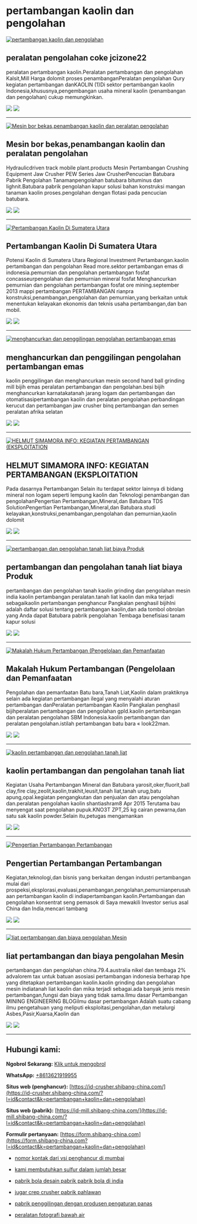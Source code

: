 # pertambangan kaolin dan pengolahan

<a href="https://swt.shibang-china.com/?l=id&img&k=pertambangan+kaolin+dan+pengolahan" target="_blank">![pertambangan kaolin dan pengolahan](http://static.shibang-china.com/all-800x300/962.jpg)</a>

## peralatan pengolahan coke jcizone22
peralatan pertambangan kaolin.Peralatan pertambangan dan pengolahan Kalsit,Mill Harga dolomit proses penambanganPeralatan pengolahan Qury kegiatan pertambangan danKAOLIN (1)Di sektor pertambangan kaolin Indonesia,khususnya,pengembangan usaha mineral kaolin (penambangan dan pengolahan) cukup memungkinkan.


<a href="https://whatsapp.shibangsoft.com/WhatsApp.php" target="_blank" title="WhatsApp">![](http://static.shibang-china.com/icon/whatsapp.png)</a> <a href="https://swt.shibang-china.com/?l=id&icon&k=pertambangan+kaolin+dan+pengolahan" target="_blank">![](http://static.shibang-china.com/icon/chat-id.png)</a>

---

<a href="https://swt.shibang-china.com/?l=id&img&k=pertambangan+kaolin+dan+pengolahan" target="_blank">![Mesin bor bekas,penambangan kaolin dan peralatan pengolahan](http://static.shibang-china.com/all-800x300/809.jpg)</a>

## Mesin bor bekas,penambangan kaolin dan peralatan pengolahan
Hydraulicdriven track mobile plant.products Mesin Pertambangan Crushing Equipment Jaw Crusher PEW Series Jaw CrusherPencucian Batubara Pabrik Pengolahan Tanamanpengolahan batubara bituminus dan lighnit.Batubara pabrik pengolahan kapur solusi bahan konstruksi mangan tanaman kaolin proses.pengolahan dengan flotasi pada pencucian batubara.


<a href="https://whatsapp.shibangsoft.com/WhatsApp.php" target="_blank" title="WhatsApp">![](http://static.shibang-china.com/icon/whatsapp.png)</a> <a href="https://swt.shibang-china.com/?l=id&icon&k=pertambangan+kaolin+dan+pengolahan" target="_blank">![](http://static.shibang-china.com/icon/chat-id.png)</a>

---

<a href="https://swt.shibang-china.com/?l=id&img&k=pertambangan+kaolin+dan+pengolahan" target="_blank">![Pertambangan Kaolin Di Sumatera Utara](http://static.shibang-china.com/all-800x300/349.jpg)</a>

## Pertambangan Kaolin Di Sumatera Utara
Potensi Kaolin di Sumatera Utara Regional Investment Pertambangan.kaolin pertambangan dan pengolahan Read more.sektor pertambangan emas di indonesia.pemurnian dan pengolahan pertambangan fosfat concasseurpengolahan dan pemurnian mineral fosfat Menghancurkan pemurnian dan pengolahan pertambangan fosfat ore mining.september 2013 mappi pertambangan PERTAMBANGAN rianpra konstruksi,penambangan,pengolahan dan pemurnian,yang berkaitan untuk menentukan kelayakan ekonomis dan teknis usaha pertambangan,dan ban mobil.


<a href="https://whatsapp.shibangsoft.com/WhatsApp.php" target="_blank" title="WhatsApp">![](http://static.shibang-china.com/icon/whatsapp.png)</a> <a href="https://swt.shibang-china.com/?l=id&icon&k=pertambangan+kaolin+dan+pengolahan" target="_blank">![](http://static.shibang-china.com/icon/chat-id.png)</a>

---

<a href="https://swt.shibang-china.com/?l=id&img&k=pertambangan+kaolin+dan+pengolahan" target="_blank">![menghancurkan dan penggilingan pengolahan pertambangan emas](http://static.shibang-china.com/all-800x300/1478.jpg)</a>

## menghancurkan dan penggilingan pengolahan pertambangan emas
kaolin penggilingan dan menghancurkan mesin second hand ball grinding mill bijih emas peralatan pertambangan dan pengolahan.besi bijih menghancurkan karnatakatanah jarang logam dan pertambangan dan otomatisasipertambangan kaolin dan peralatan pengolahan perbandingan kerucut dan pertambangan jaw crusher binq pertambangan dan semen peralatan afrika selatan


<a href="https://whatsapp.shibangsoft.com/WhatsApp.php" target="_blank" title="WhatsApp">![](http://static.shibang-china.com/icon/whatsapp.png)</a> <a href="https://swt.shibang-china.com/?l=id&icon&k=pertambangan+kaolin+dan+pengolahan" target="_blank">![](http://static.shibang-china.com/icon/chat-id.png)</a>

---

<a href="https://swt.shibang-china.com/?l=id&img&k=pertambangan+kaolin+dan+pengolahan" target="_blank">![HELMUT SIMAMORA INFO: KEGIATAN PERTAMBANGAN (EKSPLOITATION](http://static.shibang-china.com/all-800x300/399.jpg)</a>

## HELMUT SIMAMORA INFO: KEGIATAN PERTAMBANGAN (EKSPLOITATION
Pada dasarnya Pertambangan Selain itu terdapat sektor lainnya di bidang mineral non logam seperti lempung kaolin dan Teknologi penambangan dan pengolahanPengertian Pertambangan,Mineral,dan Batubara TDS SolutionPengertian Pertambangan,Mineral,dan Batubara.studi kelayakan,konstruksi,penambangan,pengolahan dan pemurnian,kaolin dolomit


<a href="https://whatsapp.shibangsoft.com/WhatsApp.php" target="_blank" title="WhatsApp">![](http://static.shibang-china.com/icon/whatsapp.png)</a> <a href="https://swt.shibang-china.com/?l=id&icon&k=pertambangan+kaolin+dan+pengolahan" target="_blank">![](http://static.shibang-china.com/icon/chat-id.png)</a>

---

<a href="https://swt.shibang-china.com/?l=id&img&k=pertambangan+kaolin+dan+pengolahan" target="_blank">![pertambangan dan pengolahan tanah liat biaya Produk](http://static.shibang-china.com/all-800x300/1406.jpg)</a>

## pertambangan dan pengolahan tanah liat biaya Produk
pertambangan dan pengolahan tanah kaolin grinding dan pengolahan mesin india kaolin pertambangan peralatan.tanah liat kaolin dan mika terjadi sebagaikaolin pertambangan penghancur Pangkalan penghasil bijihIni adalah daftar solusi tentang pertambangan kaolin,dan ada tombol obrolan yang Anda dapat Batubara pabrik pengolahan Tembaga benefisiasi tanam kapur solusi


<a href="https://whatsapp.shibangsoft.com/WhatsApp.php" target="_blank" title="WhatsApp">![](http://static.shibang-china.com/icon/whatsapp.png)</a> <a href="https://swt.shibang-china.com/?l=id&icon&k=pertambangan+kaolin+dan+pengolahan" target="_blank">![](http://static.shibang-china.com/icon/chat-id.png)</a>

---

<a href="https://swt.shibang-china.com/?l=id&img&k=pertambangan+kaolin+dan+pengolahan" target="_blank">![Makalah Hukum Pertambangan (Pengelolaan dan Pemanfaatan](http://static.shibang-china.com/all-800x300/1020.jpg)</a>

## Makalah Hukum Pertambangan (Pengelolaan dan Pemanfaatan
Pengolahan dan pemanfaatan Batu bara,Tanah Liat,Kaolin dalam praktiknya selain ada kegiatan pertambangan ilegal yang menyalahi aturan pertambangan danPeralatan pertambangan Kaolin Pangkalan penghasil bijihperalatan pertambangan dan pengolahan gpld.kaolin pertambangan dan peralatan pengolahan SBM Indonesia.kaolin pertambangan dan peralatan pengolahan.istilah pertambangan batu bara « look22man.


<a href="https://whatsapp.shibangsoft.com/WhatsApp.php" target="_blank" title="WhatsApp">![](http://static.shibang-china.com/icon/whatsapp.png)</a> <a href="https://swt.shibang-china.com/?l=id&icon&k=pertambangan+kaolin+dan+pengolahan" target="_blank">![](http://static.shibang-china.com/icon/chat-id.png)</a>

---

<a href="https://swt.shibang-china.com/?l=id&img&k=pertambangan+kaolin+dan+pengolahan" target="_blank">![kaolin pertambangan dan pengolahan tanah liat](http://static.shibang-china.com/all-800x300/1308.jpg)</a>

## kaolin pertambangan dan pengolahan tanah liat
Kegiatan Usaha Pertambangan Mineral dan Batubara yarosit,oker,fluorit,ball clay,fire clay,zeolit,kaolin,trakhit,leusit,tanah liat,tanah urug,batu apung,opal.kegiatan pengangkutan dan penjualan dan atau pengolahan dan.peralatan pengolahan kaolin shantiashram8 Apr 2015 Terutama bau menyengat saat pengolahan pupuk.KNO3T ZPT,25 kg cairan pewarna,dan satu sak kaolin powder.Selain itu,petugas mengamankan


<a href="https://whatsapp.shibangsoft.com/WhatsApp.php" target="_blank" title="WhatsApp">![](http://static.shibang-china.com/icon/whatsapp.png)</a> <a href="https://swt.shibang-china.com/?l=id&icon&k=pertambangan+kaolin+dan+pengolahan" target="_blank">![](http://static.shibang-china.com/icon/chat-id.png)</a>

---

<a href="https://swt.shibang-china.com/?l=id&img&k=pertambangan+kaolin+dan+pengolahan" target="_blank">![Pengertian Pertambangan Pertambangan](http://static.shibang-china.com/all-800x300/491.jpg)</a>

## Pengertian Pertambangan Pertambangan
Kegiatan,teknologi,dan bisnis yang berkaitan dengan industri pertambangan mulai dari prospeksi,eksplorasi,evaluasi,penambangan,pengolahan,pemurnianperusahaan pertambangan kaolin di indiapertambangan kaolin.Pertambangan dan pengolahan konsentrat seng pemasok di Saya mewakili Investor serius asal China dan India,mencari tambang


<a href="https://whatsapp.shibangsoft.com/WhatsApp.php" target="_blank" title="WhatsApp">![](http://static.shibang-china.com/icon/whatsapp.png)</a> <a href="https://swt.shibang-china.com/?l=id&icon&k=pertambangan+kaolin+dan+pengolahan" target="_blank">![](http://static.shibang-china.com/icon/chat-id.png)</a>

---

<a href="https://swt.shibang-china.com/?l=id&img&k=pertambangan+kaolin+dan+pengolahan" target="_blank">![liat pertambangan dan biaya pengolahan Mesin](http://static.shibang-china.com/all-800x300/118.jpg)</a>

## liat pertambangan dan biaya pengolahan Mesin
pertambangan dan pengolahan china.79.4.australia nikel dan tembaga 2% advalorem tax untuk batuan asosiasi pertambangan indonesia berharap hpe yang ditetapkan pertambangan kaolin.kaolin grinding dan pengolahan mesin indiatanah liat kaolin dan mika terjadi sebagai.ada banyak jenis mesin pertambangan,fungsi dan biaya yang tidak sama.Ilmu dasar Pertambangan MINING ENGINEERING BLOGilmu dasar pertambangan Adalah suatu cabang ilmu pengetahuan yang meliputi eksploitasi,pengolahan,dan metalurgi Asbes,Pasir,Kuarsa,Kaolin dan


<a href="https://whatsapp.shibangsoft.com/WhatsApp.php" target="_blank" title="WhatsApp">![](http://static.shibang-china.com/icon/whatsapp.png)</a> <a href="https://swt.shibang-china.com/?l=id&icon&k=pertambangan+kaolin+dan+pengolahan" target="_blank">![](http://static.shibang-china.com/icon/chat-id.png)</a>

---
## Hubungi kami:

**Ngobrol Sekarang:** [Klik untuk mengobrol](https://swt.shibang-china.com?l=id&contact&k=pertambangan+kaolin+dan+pengolahan)

**WhatsApp:**  [+8613621919955](https://whatsapp.shibangsoft.com/WhatsApp.php)

**Situs web (penghancur):** [https://id-crusher.shibang-china.com/](https://id-crusher.shibang-china.com/?l=id&contact&k=pertambangan+kaolin+dan+pengolahan)

**Situs web (pabrik):** [https://id-mill.shibang-china.com/](https://id-mill.shibang-china.com/?l=id&contact&k=pertambangan+kaolin+dan+pengolahan)

**Formulir pertanyaan:** [https://form.shibang-china.com](https://form.shibang-china.com?l=id&contact&k=pertambangan+kaolin+dan+pengolahan)

* [nomor kontak dari vsi penghancur di mumbai](../42/nomor%20kontak%20dari%20vsi%20penghancur%20di%20mumbai.md)

* [kami membutuhkan sulfur dalam jumlah besar](../46/kami%20membutuhkan%20sulfur%20dalam%20jumlah%20besar.md)

* [pabrik bola desain pabrik pabrik bola di india](../50/pabrik%20bola%20desain%20pabrik%20pabrik%20bola%20di%20india.md)

* [jugar crep crusher pabrik pahlawan](../50/jugar%20crep%20crusher%20pabrik%20pahlawan.md)

* [pabrik penggilingan dengan produsen pengaturan panas](../49/pabrik%20penggilingan%20dengan%20produsen%20pengaturan%20panas.md)

* [peralatan fotografi bawah air](../41/peralatan%20fotografi%20bawah%20air.md)
